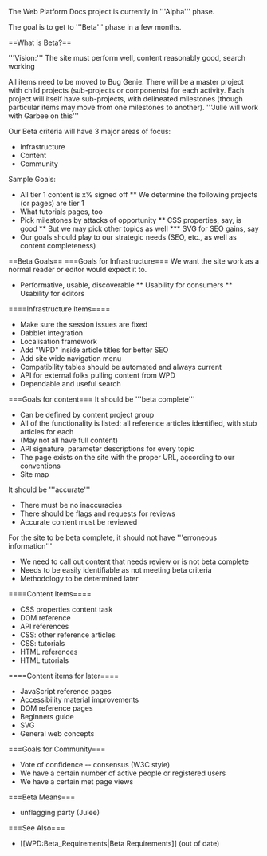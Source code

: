 The Web Platform Docs project is currently in '''Alpha''' phase.

The goal is to get to '''Beta''' phase in a few months.

==What is Beta?==
 
'''Vision:''' The site must perform well, content reasonably good, search working
 
All items need to be moved to Bug Genie. There will be a master project with child projects (sub-projects or components) for each activity. Each project  will itself have sub-projects, with delineated milestones (though particular items may move from one milestones to another). '''Julie will work with Garbee on this'''

Our Beta criteria will have 3 major areas of focus:
* Infrastructure
* Content
* Community
 
Sample Goals:
* All tier 1 content is x% signed off
** We determine the following projects (or pages) are tier 1
* What tutorials pages, too
* Pick milestones by attacks of opportunity
** CSS properties, say, is good
** But we may pick other topics as well
*** SVG for SEO gains, say
* Our goals should play to our strategic needs (SEO, etc., as well as content completeness)
 
==Beta Goals==
===Goals for Infrastructure===
We want the site work as a normal reader or editor would expect it to.
* Performative, usable, discoverable
** Usability for consumers
** Usability for editors
 
====Infrastructure Items====
* Make sure the session issues are fixed
* Dabblet integration
* Localisation framework
* Add "WPD" inside article titles for better SEO
* Add site wide navigation menu
* Compatibility tables should be automated and always current
* API for external folks pulling content from WPD
* Dependable and useful search
 
===Goals for content===
It should be '''beta complete'''
* Can be defined by content project group
* All of the functionality is listed: all reference articles identified, with stub articles for each
* (May not all have full content)
* API signature, parameter descriptions for every topic
* The page exists on the site with the proper URL, according to our conventions
* Site map

It should be '''accurate'''
* There must be no inaccuracies
* There should be flags and requests for reviews
* Accurate content must be reviewed

For the site to be beta complete, it should not have '''erroneous information'''
* We need to call out content that needs review or is not beta complete
* Needs to be easily identifiable as not meeting beta criteria
* Methodology to be determined later
  
====Content Items====
* CSS properties content task
* DOM reference
* API references
* CSS: other reference articles
* CSS: tutorials
* HTML references
* HTML tutorials
 
====Content items for later====
* JavaScript reference pages
* Accessibility material improvements
* DOM reference pages
* Beginners guide
* SVG
* General web concepts
 
===Goals for Community===
* Vote of confidence -- consensus (W3C style)
* We have a certain number of active people or registered users
* We have a certain met page views

===Beta Means=== 
* unflagging party (Julee)

===See Also===
* [[WPD:Beta_Requirements|Beta Requirements]] (out of date)